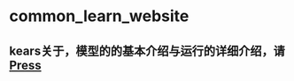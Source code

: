 # common_learn_website
## kears关于，模型的的基本介绍与运行的详细介绍，请[Press][1]









[1]:https://www.cnblogs.com/wj-1314/p/9967480.html
